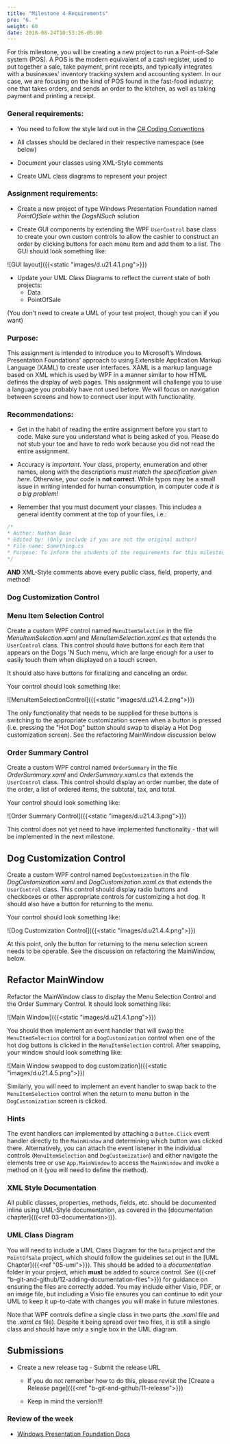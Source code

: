 ```yaml
---
title: "Milestone 4 Requirements"
pre: "6. "
weight: 60
date: 2018-08-24T10:53:26-05:00
---
```


For this milestone, you will be creating a new project to run a Point-of-Sale system (POS). A POS is the modern equivalent of a cash register, used to put together a sale, take payment, print receipts, and typically integrates with a businesses' inventory tracking system and accounting system. In our case, we are focusing on the kind of POS found in the fast-food industry; one that takes orders, and sends an order to the kitchen, as well as taking payment and printing a receipt.

### General requirements:

* You need to follow the style laid out in the [C# Coding Conventions](https://docs.microsoft.com/en-us/dotnet/csharp/programming-guide/inside-a-program/coding-conventions)

* All classes should be declared in their respective namespace (see below)

* Document your classes using XML-Style comments

* Create UML class diagrams to represent your project

### Assignment requirements:

* Create a new project of type Windows Presentation Foundation named _PointOfSale_ within the _DogsNSuch_ solution

* Create GUI components by extending the WPF `UserControl` base class to create your own custom controls to allow the cashier to construct an order by clicking buttons for each menu item and add them to a list.  The GUI should look something like:

![GUI layout]({{<static "images/d.u21.4.1.png">}})

* Update your UML Class Diagrams to reflect the current state of both projects:
  * Data
  * PointOfSale

(You don't need to create a UML of your test project, though you can if you want)

### Purpose:

This assignment is intended to introduce you to Microsoft’s Windows Presentation Foundations' approach to using Extensible Application Markup Language (XAML) to create user interfaces. XAML is a markup language based on XML which is used by WPF in a manner similar to how HTML defines the display of web pages. This assignment will challenge you to use a language you probably have not used before. We will focus on navigation between screens and how to connect user input with functionality.

### Recommendations:

* Get in the habit of reading the entire assignment before you start to code. Make sure you understand what is being asked of you. Please do not stub your toe and have to redo work because you did not read the entire assignment.

* Accuracy is _important_.  Your class, property, enumeration and other names, along with the descriptions _must match the specification given here_.  Otherwise, your code is **not correct**.  While typos may be a small issue in writing intended for human consumption, in computer code _it is a big problem!_ 

* Remember that you must document your classes.  This includes a general identity comment at the top of your files, i.e.:

```csharp
/*
* Author: Nathan Bean
* Edited by: (Only include if you are not the original author)
* File name: Something.cs
* Purpose: To inform the students of the requirements for this milestone
*/
```
**AND** XML-Style comments above every public class, field, property, and method!

### Dog Customization Control


### Menu Item Selection Control

Create a custom WPF control named `MenuItemSelection` in the file _MenuItemSelection.xaml_ and _MenuItemSelection.xaml.cs_ that extends the `UserControl` class.  This control should have buttons for each item that appears on the Dogs 'N Such menu, which are large enough for a user to easily touch them when displayed on a touch screen.

It should also have buttons for finalizing and canceling an order.

Your control should look something like:

![MenuItemSelectionControl]({{<static "images/d.u21.4.2.png">}})

The only functionality that needs to be supplied for these buttons is switching to the appropriate customization screen when a button is pressed (i.e. pressing the "Hot Dog" button should swap to display a Hot Dog customization screen).  See the refactoring MainWindow discussion below

### Order Summary Control

Create a custom WPF control named `OrderSummary` in the file _OrderSummary.xaml_ and _OrderSummary.xaml.cs_ that extends the `UserControl` class.  This control should display an order number, the date of the order, a list of ordered items, the subtotal, tax, and total.

Your control should look something like:

![Order Summary Control]({{<static "images/d.u21.4.3.png">}})

This control does not yet need to have implemented functionality - that will be implemented in the next milestone.

## Dog Customization Control

Create a custom WPF control named `DogCustomization` in the file _DogCustomization.xaml_ and _DogCustomization.xaml.cs_ that extends the `UserControl` class.  This control should display radio buttons and checkboxes or other appropriate controls for customizing a hot dog. It should also have a button for returning to the menu.

Your control should look something like:

![Dog Customization Control]({{<static "images/d.u21.4.4.png">}})

At this point, only the button for returning to the menu selection screen needs to be operable.  See the discussion on refactoring the MainWindow, below.

## Refactor MainWindow

Refactor the MainWindow class to display the Menu Selection Control and the Order Summary Control.  It should look something like:

![Main Window]({{<static "images/d.u21.4.1.png">}})

You should then implement an event handler that will swap the `MenuItemSelection` control for a `DogCustomization` control when one of the hot dog buttons is clicked in the `MenuItemSelection` control.  After swapping, your window should look something like:

![Main Window swapped to dog customization]({{<static "images/d.u21.4.5.png">}})

Similarly, you will need to implement an event handler to swap back to the `MenuItemSelection` control when the return to menu button in the `DogCustomization` screen is clicked.

### Hints
The event handlers can implemented by attaching a `Button.Click` event handler directly to the `MainWindow` and determining which button was clicked there.  Alternatively, you can attach the event listener in the individual controls (`MenuItemSelection` and `DogCustomization`) and either navigate the elements tree or use `App.MainWindow` to access the `MainWindow` and invoke a method on it (you will need to define the method).

### XML Style Documentation
All public classes, properties, methods, fields, etc. should be documented inline using UML-Style documentation, as covered in the [documentation chapter]{((<ref 03-documentation>))}.

### UML Class Diagram
You will need to include a UML Class Diagram for the `Data` project and the `PointOfSale` project, which should follow the guidelines set out in the [UML Chapter]({{<ref "05-uml">}}).  This should be added to a _documentation_ folder in your project, which __must__ be added to source control.  See ({{<ref "b-git-and-github/12-adding-documentation-files">}}) for guidance on ensuring the files are correctly added.  You may include either Visio, PDF, or an image file, but including a Visio file ensures you can continue to edit your UML to keep it up-to-date with changes you will make in future milestones.

Note that WPF controls define a single class in two parts (the _.xaml_ file and the _.xaml.cs_ file).  Despite it being spread over two files, it is still a single class and should have only a single box in the UML diagram.

## Submissions

* Create a new release tag - Submit the release URL

  * If you do not remember how to do this, please revisit the [Create a Release page]({{<ref "b-git-and-github/11-release">}})

  * Keep in mind the version!!!

### Review of the week

* [Windows Presentation Foundation Docs](https://docs.microsoft.com/en-us/dotnet/desktop/wpf/?view=netdesktop-5.0)